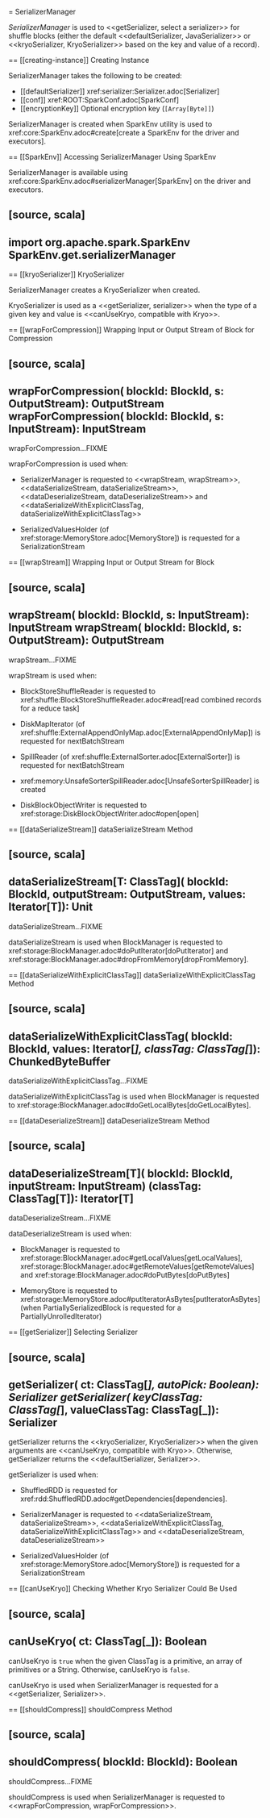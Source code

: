 = SerializerManager

*SerializerManager* is used to <<getSerializer, select a serializer>> for shuffle blocks (either the default <<defaultSerializer, JavaSerializer>> or <<kryoSerializer, KryoSerializer>> based on the key and value of a record).

== [[creating-instance]] Creating Instance

SerializerManager takes the following to be created:

* [[defaultSerializer]] xref:serializer:Serializer.adoc[Serializer]
* [[conf]] xref:ROOT:SparkConf.adoc[SparkConf]
* [[encryptionKey]] Optional encryption key (`[Array[Byte]]`)

SerializerManager is created when SparkEnv utility is used to xref:core:SparkEnv.adoc#create[create a SparkEnv for the driver and executors].

== [[SparkEnv]] Accessing SerializerManager Using SparkEnv

SerializerManager is available using xref:core:SparkEnv.adoc#serializerManager[SparkEnv] on the driver and executors.

[source, scala]
----
import org.apache.spark.SparkEnv
SparkEnv.get.serializerManager
----

== [[kryoSerializer]] KryoSerializer

SerializerManager creates a KryoSerializer when created.

KryoSerializer is used as a <<getSerializer, serializer>> when the type of a given key and value is <<canUseKryo, compatible with Kryo>>.

== [[wrapForCompression]] Wrapping Input or Output Stream of Block for Compression

[source, scala]
----
wrapForCompression(
  blockId: BlockId,
  s: OutputStream): OutputStream
wrapForCompression(
  blockId: BlockId,
  s: InputStream): InputStream
----

wrapForCompression...FIXME

wrapForCompression is used when:

* SerializerManager is requested to <<wrapStream, wrapStream>>, <<dataSerializeStream, dataSerializeStream>>, <<dataDeserializeStream, dataDeserializeStream>> and <<dataSerializeWithExplicitClassTag, dataSerializeWithExplicitClassTag>>

* SerializedValuesHolder (of xref:storage:MemoryStore.adoc[MemoryStore]) is requested for a SerializationStream

== [[wrapStream]] Wrapping Input or Output Stream for Block

[source, scala]
----
wrapStream(
  blockId: BlockId,
  s: InputStream): InputStream
wrapStream(
  blockId: BlockId,
  s: OutputStream): OutputStream
----

wrapStream...FIXME

wrapStream is used when:

* BlockStoreShuffleReader is requested to xref:shuffle:BlockStoreShuffleReader.adoc#read[read combined records for a reduce task]

* DiskMapIterator (of xref:shuffle:ExternalAppendOnlyMap.adoc[ExternalAppendOnlyMap]) is requested for nextBatchStream

* SpillReader (of xref:shuffle:ExternalSorter.adoc[ExternalSorter]) is requested for nextBatchStream

* xref:memory:UnsafeSorterSpillReader.adoc[UnsafeSorterSpillReader] is created

* DiskBlockObjectWriter is requested to xref:storage:DiskBlockObjectWriter.adoc#open[open]

== [[dataSerializeStream]] dataSerializeStream Method

[source, scala]
----
dataSerializeStream[T: ClassTag](
  blockId: BlockId,
  outputStream: OutputStream,
  values: Iterator[T]): Unit
----

dataSerializeStream...FIXME

dataSerializeStream is used when BlockManager is requested to xref:storage:BlockManager.adoc#doPutIterator[doPutIterator] and xref:storage:BlockManager.adoc#dropFromMemory[dropFromMemory].

== [[dataSerializeWithExplicitClassTag]] dataSerializeWithExplicitClassTag Method

[source, scala]
----
dataSerializeWithExplicitClassTag(
  blockId: BlockId,
  values: Iterator[_],
  classTag: ClassTag[_]): ChunkedByteBuffer
----

dataSerializeWithExplicitClassTag...FIXME

dataSerializeWithExplicitClassTag is used when BlockManager is requested to xref:storage:BlockManager.adoc#doGetLocalBytes[doGetLocalBytes].

== [[dataDeserializeStream]] dataDeserializeStream Method

[source, scala]
----
dataDeserializeStream[T](
  blockId: BlockId,
  inputStream: InputStream)
  (classTag: ClassTag[T]): Iterator[T]
----

dataDeserializeStream...FIXME

dataDeserializeStream is used when:

* BlockManager is requested to xref:storage:BlockManager.adoc#getLocalValues[getLocalValues], xref:storage:BlockManager.adoc#getRemoteValues[getRemoteValues] and xref:storage:BlockManager.adoc#doPutBytes[doPutBytes]

* MemoryStore is requested to xref:storage:MemoryStore.adoc#putIteratorAsBytes[putIteratorAsBytes] (when PartiallySerializedBlock is requested for a PartiallyUnrolledIterator)

== [[getSerializer]] Selecting Serializer

[source, scala]
----
getSerializer(
  ct: ClassTag[_],
  autoPick: Boolean): Serializer
getSerializer(
  keyClassTag: ClassTag[_],
  valueClassTag: ClassTag[_]): Serializer
----

getSerializer returns the <<kryoSerializer, KryoSerializer>> when the given arguments are <<canUseKryo, compatible with Kryo>>. Otherwise, getSerializer returns the <<defaultSerializer, Serializer>>.

getSerializer is used when:

* ShuffledRDD is requested for xref:rdd:ShuffledRDD.adoc#getDependencies[dependencies].

* SerializerManager is requested to <<dataSerializeStream, dataSerializeStream>>, <<dataSerializeWithExplicitClassTag, dataSerializeWithExplicitClassTag>> and <<dataDeserializeStream, dataDeserializeStream>>

* SerializedValuesHolder (of xref:storage:MemoryStore.adoc[MemoryStore]) is requested for a SerializationStream

== [[canUseKryo]] Checking Whether Kryo Serializer Could Be Used

[source, scala]
----
canUseKryo(
  ct: ClassTag[_]): Boolean
----

canUseKryo is `true` when the given ClassTag is a primitive, an array of primitives or a String. Otherwise, canUseKryo is `false`.

canUseKryo is used when SerializerManager is requested for a <<getSerializer, Serializer>>.

== [[shouldCompress]] shouldCompress Method

[source, scala]
----
shouldCompress(
  blockId: BlockId): Boolean
----

shouldCompress...FIXME

shouldCompress is used when SerializerManager is requested to <<wrapForCompression, wrapForCompression>>.
